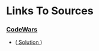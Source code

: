 # Links To Sources

### [CodeWars](https://codewars.com)
- [](https://www.codewars.com/kata/) ([ Solution ]())
